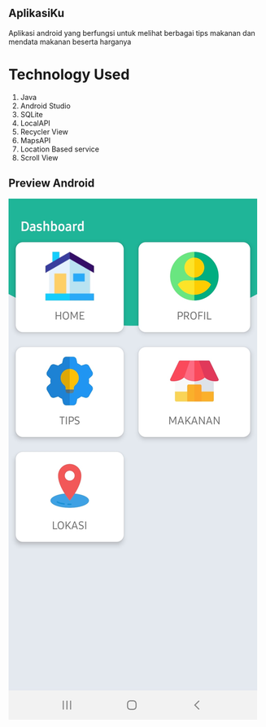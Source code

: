 ## AplikasiKu

Aplikasi android yang berfungsi untuk melihat berbagai tips makanan dan mendata makanan beserta harganya

# Technology Used
1. Java
2. Android Studio
3. SQLite
4. LocalAPI
5. Recycler View
6. MapsAPI
7. Location Based service
8. Scroll View

## Preview Android

<img src="ss/login.jpg">



